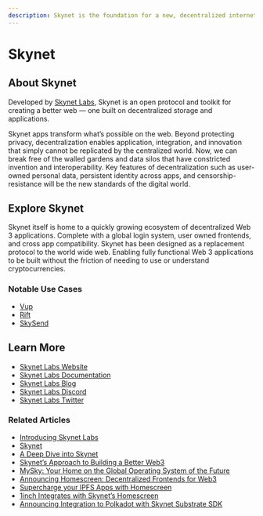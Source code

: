 ```yaml
---
description: Skynet is the foundation for a new, decentralized internet.
---
```


# Skynet

## About Skynet

Developed by [Skynet Labs](https://skynetlabs), Skynet is an open protocol and toolkit for creating a better web — one built on decentralized storage and applications.

Skynet apps transform what’s possible on the web. Beyond protecting privacy, decentralization enables application, integration, and innovation that simply cannot be replicated by the centralized world. Now, we can break free of the walled gardens and data silos that have constricted invention and interoperability. Key features of decentralization such as user-owned personal data, persistent identity across apps, and censorship-resistance will be the new standards of the digital world.

## Explore Skynet

Skynet itself is home to a quickly growing ecosystem of decentralized Web 3 applications. Complete with a global login system, user owned frontends, and cross app compatibility. Skynet has been designed as a replacement protocol to the world wide web. Enabling fully functional Web 3 applications to be built without the friction of needing to use or understand cryptocurrencies.

### Notable Use Cases

* [Vup](skynet/vup.md)
* [Rift](skynet/rift.md)
* [SkySend](skynet/skysend.md)

## Learn More

* [Skynet Labs Website](https://skynetlabs.com/)
* [Skynet Labs Documentation](https://docs.skynetlabs.com/)
* [Skynet Labs Blog](https://blog.sia.tech/)
* [Skynet Labs Discord](https://discord.gg/SkynetLabs)
* [Skynet Labs Twitter](https://twitter.com/SkynetLabs)

### Related Articles

* [Introducing Skynet Labs](https://blog.sia.tech/introducing-skynet-labs-434c852cce07)
* [Skynet](https://blog.sia.tech/skynet-bdf0209d6d34)
* [A Deep Dive into Skynet](https://blog.sia.tech/a-deep-dive-into-skynet-a0fa037feea)
* [Skynet’s Approach to Building a Better Web3](https://blog.sia.tech/skynets-approach-to-building-a-better-web3-c2b10623d6dd)
* [MySky: Your Home on the Global Operating System of the Future](https://blog.sia.tech/mysky-your-home-on-the-global-operating-system-of-the-future-5a288f89825c)
* [Announcing Homescreen: Decentralized Frontends for Web3](https://blog.sia.tech/announcing-homescreen-decentralized-frontends-for-web3-113a3564530d)
* [Supercharge your IPFS Apps with Homescreen](https://blog.sia.tech/supercharge-your-ipfs-apps-with-homescreen-6ecf147eb4cc)
* [1inch Integrates with Skynet’s Homescreen](https://blog.sia.tech/1inch-integrates-with-homescreen-8146f7971aad)
* [Announcing Integration to Polkadot with Skynet Substrate SDK](https://blog.sia.tech/announcing-integration-to-polkadot-with-skynet-substrate-sdk-220d81a0d0de)
